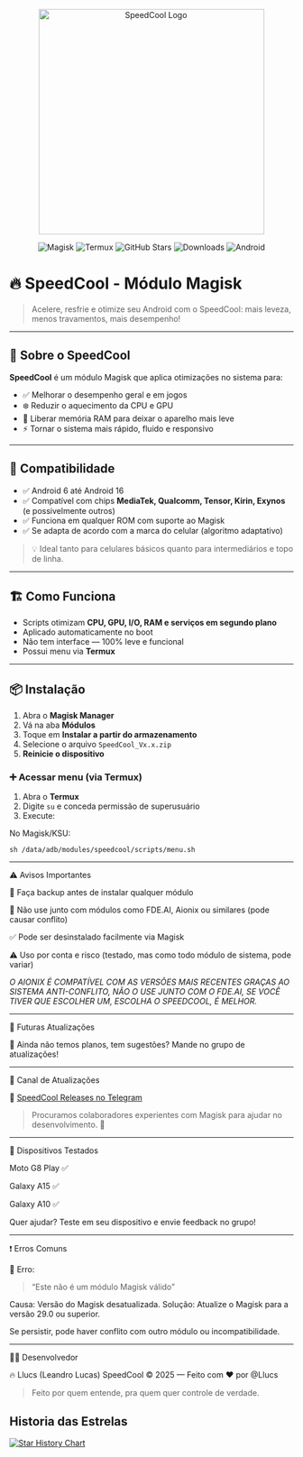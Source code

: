 <p align="center">
  <img src="https://raw.githubusercontent.com/Llucs/SpeedCool-Modulo-Magisk/main/banner.png" alt="SpeedCool Logo" width="400"/>
</p>

<p align="center">
  <!-- Badges -->
  <img src="https://img.shields.io/badge/Magisk-Compatible-brightgreen?style=for-the-badge&logo=magisk&logoColor=white" alt="Magisk">
  <img src="https://img.shields.io/badge/Termux-Compatible-blue?style=for-the-badge&logo=termux&logoColor=white" alt="Termux">
  <img src="https://img.shields.io/github/stars/Llucs/SpeedCool-Magisk-Module?style=for-the-badge" alt="GitHub Stars">
  <img src="https://img.shields.io/github/downloads/Llucs/SpeedCool-Magisk-Module/total?style=for-the-badge" alt="Downloads">
  <img src="https://img.shields.io/badge/Android-6%20to%2016-green?style=for-the-badge&logo=android&logoColor=white" alt="Android">
</p>

# 🔥 SpeedCool - Módulo Magisk

> Acelere, resfrie e otimize seu Android com o SpeedCool: mais leveza, menos travamentos, mais desempenho!

---

## 🚀 Sobre o SpeedCool

**SpeedCool** é um módulo Magisk que aplica otimizações no sistema para:

- ✅ Melhorar o desempenho geral e em jogos
- ❄️ Reduzir o aquecimento da CPU e GPU
- 🧠 Liberar memória RAM para deixar o aparelho mais leve
- ⚡ Tornar o sistema mais rápido, fluido e responsivo

---

## 📱 Compatibilidade

- ✅ Android 6 até Android 16
- ✅ Compatível com chips **MediaTek, Qualcomm, Tensor, Kirin, Exynos** (e possivelmente outros)
- ✅ Funciona em qualquer ROM com suporte ao Magisk
- ✅ Se adapta de acordo com a marca do celular (algoritmo adaptativo)

> 💡 Ideal tanto para celulares básicos quanto para intermediários e topo de linha.

---

## 🏗️ Como Funciona

- Scripts otimizam **CPU, GPU, I/O, RAM e serviços em segundo plano**
- Aplicado automaticamente no boot
- Não tem interface — 100% leve e funcional
- Possui menu via **Termux**

---

## 📦 Instalação

1. Abra o **Magisk Manager**
2. Vá na aba **Módulos**
3. Toque em **Instalar a partir do armazenamento**
4. Selecione o arquivo `SpeedCool_Vx.x.zip`
5. **Reinicie o dispositivo**

### ➕ Acessar menu (via Termux)

1. Abra o **Termux**
2. Digite `su` e conceda permissão de superusuário
3. Execute:

No Magisk/KSU:

`sh /data/adb/modules/speedcool/scripts/menu.sh`

---

⚠️ Avisos Importantes

💾 Faça backup antes de instalar qualquer módulo

🚫 Não use junto com módulos como FDE.AI, Aionix ou similares (pode causar conflito)

✅ Pode ser desinstalado facilmente via Magisk

⚠️ Uso por conta e risco (testado, mas como todo módulo de sistema, pode variar)

*O AIONIX É COMPATÍVEL COM AS VERSÕES MAIS RECENTES GRAÇAS AO SISTEMA ANTI-CONFLITO, NÃO O USE JUNTO COM O FDE.AI, SE VOCÊ TIVER QUE ESCOLHER UM, ESCOLHA O SPEEDCOOL, É MELHOR.*



---

🔧 Futuras Atualizações


📢 Ainda não temos planos, tem sugestões? Mande no grupo de atualizações!



---

📢 Canal de Atualizações

🔗 [SpeedCool Releases no Telegram](https://t.me/SpeedCool_Releases)

> Procuramos colaboradores experientes com Magisk para ajudar no desenvolvimento. 💪




---

📱 Dispositivos Testados

Moto G8 Play ✅

Galaxy A15 ✅

Galaxy A10 ✅


Quer ajudar? Teste em seu dispositivo e envie feedback no grupo!


---

❗ Erros Comuns

🔸 Erro:

> “Este não é um módulo Magisk válido”



Causa: Versão do Magisk desatualizada.
Solução: Atualize o Magisk para a versão 29.0 ou superior.

Se persistir, pode haver conflito com outro módulo ou incompatibilidade.


---

👨‍💻 Desenvolvedor

🔥 Llucs (Leandro Lucas)
SpeedCool © 2025 — Feito com ❤️ por @Llucs

> Feito por quem entende, pra quem quer controle de verdade.

## Historia das Estrelas

[![Star History Chart](https://api.star-history.com/svg?repos=Llucs/SpeedCool-Magisk-Module&type=Date)](https://www.star-history.com/#Llucs/SpeedCool-Magisk-Module&Date)
